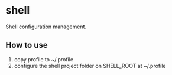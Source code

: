 # shell

Shell configuration management.

## How to use

1. copy profile to ~/.profile
2. configure the shell project folder on SHELL_ROOT at ~/.profile